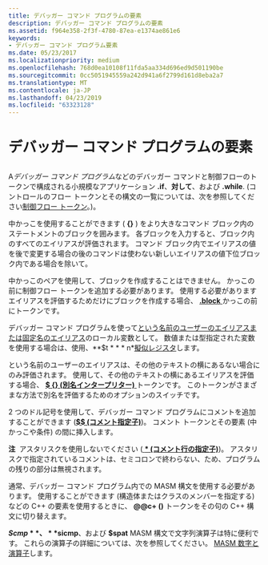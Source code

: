 ```yaml
---
title: デバッガー コマンド プログラムの要素
description: デバッガー コマンド プログラムの要素
ms.assetid: f964e358-2f3f-4780-87ea-e1374ae861e6
keywords:
- デバッガー コマンド プログラム要素
ms.date: 05/23/2017
ms.localizationpriority: medium
ms.openlocfilehash: 768d0ea10108f11fda5aa334d696ed9d501190be
ms.sourcegitcommit: 0cc5051945559a242d941a6f2799d161d8eba2a7
ms.translationtype: MT
ms.contentlocale: ja-JP
ms.lasthandoff: 04/23/2019
ms.locfileid: "63323128"
---
```

# <a name="elements-of-a-debugger-command-program"></a>デバッガー コマンド プログラムの要素


## <span id="ddk_elements_of_a_debugger_command_program_dbg"></span><span id="DDK_ELEMENTS_OF_A_DEBUGGER_COMMAND_PROGRAM_DBG"></span>


A*デバッガー コマンド プログラム*などのデバッガー コマンドと制御フローのトークンで構成される小規模なアプリケーション **.if**、**対して**、および **.while**. (コントロールのフロー トークンとその構文の一覧については、次を参照してください[制御フロー トークン](control-flow-tokens.md)。)。

中かっこを使用することができます ( **{}** ) をより大きなコマンド ブロック内のステートメントのブロックを囲みます。 各ブロックを入力すると、ブロック内のすべてのエイリアスが評価されます。 コマンド ブロック内でエイリアスの値を後で変更する場合の後のコマンドは使わない新しいエイリアスの値下位ブロック内である場合を除いて。

中かっこのペアを使用して、ブロックを作成することはできません。 かっこの前に制御フロー トークンを追加する必要があります。 使用する必要がありますエイリアスを評価するためだけにブロックを作成する場合、 [ **.block** ](-block.md)かっこの前にトークンです。

デバッガー コマンド プログラムを使って[という名前のユーザーのエイリアスまたは固定名のエイリアス](using-aliases.md)のローカル変数として。 数値または型指定された変数を使用する場合は、使用、**$t * * * n*[擬似レジスタ](pseudo-register-syntax.md)します。

という名前のユーザーのエイリアスは、その他のテキストの横にあるない場合にのみ評価されます。 使用して、その他のテキストの横にあるエイリアスを評価する場合、 [ **$ {} (別名インタープリター)** ](-------alias-interpreter-.md)トークンです。 このトークンがさまざまな方法で別名を評価するためのオプションのスイッチです。

2 つのドル記号を使用して、デバッガー コマンド プログラムにコメントを追加することができます ([**$$ (コメント指定子)**](-----comment-specifier-.md))。 コメント トークンとその要素 (中かっこや条件) の間に挿入します。

**注**  アスタリスクを使用しないでください ([  **\* (コメント行の指定子)**](----comment-line-specifier-.md))。 アスタリスクで指定されているコメントは、セミコロンで終わらない、ため、プログラムの残りの部分は無視されます。

 

通常、デバッガー コマンド プログラム内での MASM 構文を使用する必要があります。 使用することができます (構造体またはクラスのメンバーを指定する) などの C++ の要素を使用するときに、 **@@c+ ()** トークンをその句の C++ 構文に切り替えます。

**$Scmp**、 **$sicmp**、および **$spat** MASM 構文で文字列演算子は特に便利です。 これらの演算子の詳細については、次を参照してください。 [MASM 数字と演算子](masm-numbers-and-operators.md)します。

 

 





